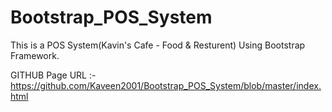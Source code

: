 # Bootstrap_POS_System
This is a POS System(Kavin's Cafe - Food &amp; Resturent) Using Bootstrap Framework.

GITHUB Page URL :- https://github.com/Kaveen2001/Bootstrap_POS_System/blob/master/index.html
